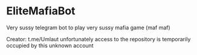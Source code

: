 # EliteMafiaBot
Very sussy telegram bot to play very sussy mafia game (maf maf)

Creator: t.me/Umlaut
unfortunately access to the repository is temporarily occupied by this unknown account
